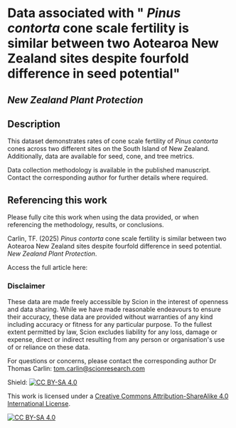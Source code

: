 # Data associated with " _Pinus contorta_ cone scale fertility is similar between two Aotearoa New Zealand sites despite fourfold difference in seed potential"
## _New Zealand Plant Protection_

## Description

This dataset demonstrates rates of cone scale fertility of _Pinus contorta_ cones across two different sites on the South Island of New Zealand. Additionally, data are available for seed, cone, and tree metrics.

Data collection methodology is available in the published manuscript. Contact the corresponding author for further details where required.

## Referencing this work

Please fully cite this work when using the data provided, or when referencing the methodology, results, or conclusions.

Carlin, TF. (2025) _Pinus contorta_ cone scale fertility is similar between two Aotearoa New Zealand sites despite fourfold difference in seed potential. _New Zealand Plant Protection_. 

Access the full article here: 

### Disclaimer

These data are made freely accessible by Scion in the interest of openness and data sharing. While we have made reasonable endeavours to ensure their accuracy, these data are provided without warranties of any kind including accuracy or fitness for any particular purpose. To the fullest extent permitted by law, Scion excludes liability for any loss, damage or expense, direct or indirect resulting from any person or organisation's use of or reliance on these data.

For questions or concerns, please contact the corresponding author Dr Thomas Carlin: tom.carlin@scionresearch.com

Shield: [![CC BY-SA 4.0][cc-by-sa-shield]][cc-by-sa]

This work is licensed under a
[Creative Commons Attribution-ShareAlike 4.0 International License][cc-by-sa].

[![CC BY-SA 4.0][cc-by-sa-image]][cc-by-sa]

[cc-by-sa]: http://creativecommons.org/licenses/by-sa/4.0/
[cc-by-sa-image]: https://licensebuttons.net/l/by-sa/4.0/88x31.png
[cc-by-sa-shield]: https://img.shields.io/badge/License-CC%20BY--SA%204.0-lightgrey.svg
